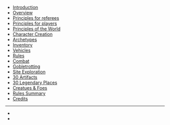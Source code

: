 * [Introduction](00_intro.md)
* [Overview](01_overview.md)
* [Principles for referees](02_principles_for_referees.md)
* [Principles for players](03_principles_for_players.md)
* [Principles of the World](04_principles_of_the_world.md)
* [Character Creation](05_character_creation.md)
* [Archetypes](06_archetypes.md)
* [Inventory](07_inventory.md)
* [Vehicles](08_vehicles.md)
* [Rules](09_rules.md)
* [Combat](10_combat.md)
* [Gobletrotting](11_gobletrotting.md)
* [Site Exploration](12_sites_exploration.md)
* [30 Artifacts](13_30_artifacts.md)
* [30 Legendary Places](14_30_legendary_places.md)
* [Creatues & Foes](15_creatures_&_foes.md)
* [Rules Summary](16_rules_summary.md)
* [Credits](17_credits.md)
---
* [](91_appendix_a_example_secret_societies.md)
* [](92_appendix_b_inspirational_media.md)

